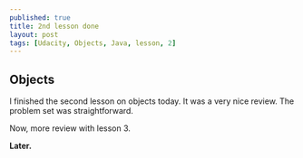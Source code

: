 ```yaml
---
published: true
title: 2nd lesson done
layout: post
tags: [Udacity, Objects, Java, lesson, 2]
---
```

## Objects

I finished the second lesson on objects today. It was a very nice review. The problem set was straightforward. 

Now, more review with lesson 3.

**Later.**